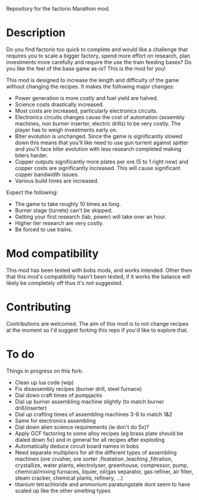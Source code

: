 Repository for the factorio Marathon mod.

Description
===========
Do you find factorio too quick to complete and would like a challenge that requires you to scale a bigger factory, spend more effort on research, plan investments more carefully and require the use the train feeding bases? Do you like the feel of the base game as-is? This is the mod for you!

This mod is designed to increase the length and difficulty of the game without changing the recipes. It makes the following major changes:
* Power generation is more costly and fuel yield are halved.
* Science costs drastically increased.
* Most costs are increased, particularly electronics circuits.
* Electronics circuits changes cause the cost of automation (assembly machines, non burner inserter, electric drills) to be very costly. The player has to weigh investments early on.
* Biter evolution is unchanged. Since the game is significantly slowed down this means that you'll like need to use gun turrent against spitter and you'll face biter evolution with less research completed making biters harder.
* Copper outputs significantly more plates per ore (5 to 1 right now) and copper costs are significantly increased. This will cause significant copper bandwidth issues.
* Various build times are increased.

Expect the following:
* The game to take roughly 10 times as long.
* Burner stage (turrets) can't be skipped.
* Getting your first research (lab, power) will take over an hour.
* Higher tier research are very costly.
* Be forced to use trains.

Mod compatibility
=================
This mod has been tested with bobs mods, and works intended. Other then that this mod's compatibility hasn't been tested, if it works the balance will likely be completely off thus it's not suggested.

Contributing
============
Contributions are welcomed. The aim of this mod is to not change recipes at the moment so I'd suggest forking this repo if you'd like to explore that.

To do
=====
Things in progress on this fork:
* Clean up lua code (wip)
* Fix disassembly recipes (burner drill, steel furnace)
* Dial down craft times of pumpjacks
* Dial up burner assembling machine slightly (to match burner drill/inserter)
* Dial up crafting times of assembling machines 3-6 to match 1&2
* Same for electronics assembling
* Dial down alien science requirements (ie don't do 5x)?
* Apply GCF factoring to some alloy recipes (eg brass plate should be dialed down 5x) and in general for all recipes after exploding
* Automatically deduce circuit board names in bobs
* Need separate multipliers for all the different types of assembling machines (ore crusher, ore sorter ,floatation ,leaching ,filtration, crystallize, water plants, electrolyser, greenhouse, compressor, pump, chemical/mixing furnaces, liquier, oil/gas separator, gas refiner, air filter, steam cracker, chemical plants, refinery, ...)
* titanium tetrachloride and ammonium paratungstate dont seem to have scaled up like the other smelting types
